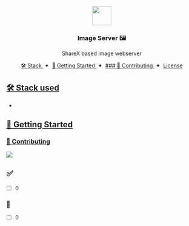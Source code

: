 <div align="center">
<img src="https://s3.amazonaws.com/pix.iemoji.com/images/emoji/apple/ios-12/256/framed-picture.png" height="50px" width="auto" /> 
<h3>
 Image Server 🖼️
</h3>
  <p>ShareX based image webserver</p>
</div>

<div align="center">
    <a href="#" target="_blank">
        🛠️ Stack
    </a>
    <span>&nbsp;✦&nbsp;</span>
    <a href="#-getting-started">
        🚀 Getting Started
    </a>
    <span>&nbsp;✦&nbsp;</span>
    <a href="#-contributing">
        ### 🤝 Contributing
    </a>
    <span>&nbsp;✦&nbsp;</span>
    <a href="#-license">
        License
</div>


## 🛠️ Stack used

- 
## 🚀 Getting Started


### 🤝 Contributing

<a href="https://github.com/n1cklim/imageserver/graphs/contributors">
  <img src="https://contrib.rocks/image?repo=n1cklim/imageserver" />
</a>


## ✅ 
- [ ] 0
### 👀 
- [ ] 0
